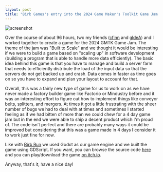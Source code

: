 ```yaml
---
layout: post
title: "Birb Games's entry into the 2024 Game Maker's Toolkit Game Jam: \"The Server Must Scale\""
---
```


![screenshot](/blog/images/the-server-must-scale.jpg)

Over the course of about 96 hours, two my friends 
([cfinn](https://github.com/cfinn68916) and [gldeA](https://github.com/gldeA))
and I worked together to create a game for the 2024 GMTK Game Jam. The theme of
the jam was "Built to Scale" and we thought it would be interesting if we were to
build a game based on "scaling up" in software development (building a program that
is able to handle more data efficiently). The basic idea behind this game is that
you have to manage and build a server farm that needs to efficiently distribute
the load of the input data so that the servers do not get backed up and crash.
Data comes in faster as time goes on so you have to expand and plan your layout
to account for that.

Overall, this was a fairly new type of game for us to work on as we have never made
a factory builder game like Factorio or Mindustry before and it was an interesting
effort to figure out how to implement things like conveyor belts, splitters, and
mergers. At times it got a little frustrating with the sheer number of bugs we had
to deal with at times and sometimes I started feeling as if we had bitten of more than
we could chew for a 4 day game jam but in the end we were able to ship a decent product
which I'm proud of. The code isn't perfect and there are probably many ways it could
be improved but considering that this was a game made in 4 days I consider it to work
just fine for now.

Like with [Birb Run](https://nullptr-error.itch.io/birb-run) we used Godot as our
game engine and we built the game using GDScript. If you want, you can browse the
source code [here](https://github.com/Birb-Games/the-server-must-scale) and you
can play/download the game [on itch.io](https://nullptr-error.itch.io/the-server-must-scale).

Anyway, that's it, have a nice day!
